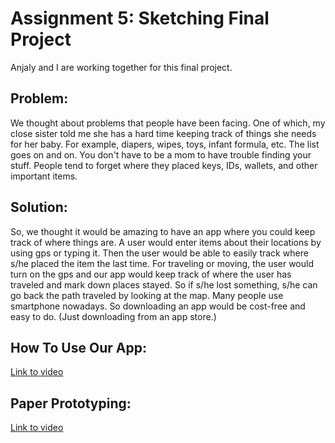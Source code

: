 
# Assignment 5: Sketching Final Project

Anjaly and I are working together for this final project.


## Problem:
We thought about problems that people have been facing.
One of which, my close sister told me she has a hard time keeping track of things she needs for her baby.
For example, diapers, wipes, toys, infant formula, etc. The list goes on and on.
You don't have to be a mom to have trouble finding your stuff.
People tend to forget where they placed keys, IDs, wallets, and other important items.

## Solution:
So, we thought it would be amazing to have an app where you could keep track of where things are.
A user would enter items about their locations by using gps or typing it. 
Then the user would be able to easily track where s/he placed the item the last time.
For traveling or moving, the user would turn on the gps and our app would keep track of where the user has traveled and mark down places stayed.
So if s/he lost something, s/he can go back the path traveled by looking at the map. 
Many people use smartphone nowadays. So downloading an app would be cost-free and easy to do. 
(Just downloading from an app store.)

## How To Use Our App: 
[Link to video](https://drive.google.com/file/d/0B8hssky74CmFQWdsZUM2RjNDc1E/view?usp=sharing)

## Paper Prototyping:
[Link to video](https://drive.google.com/file/d/0B8hssky74CmFa2YxbERmM3VCVUU/view?usp=sharing)
